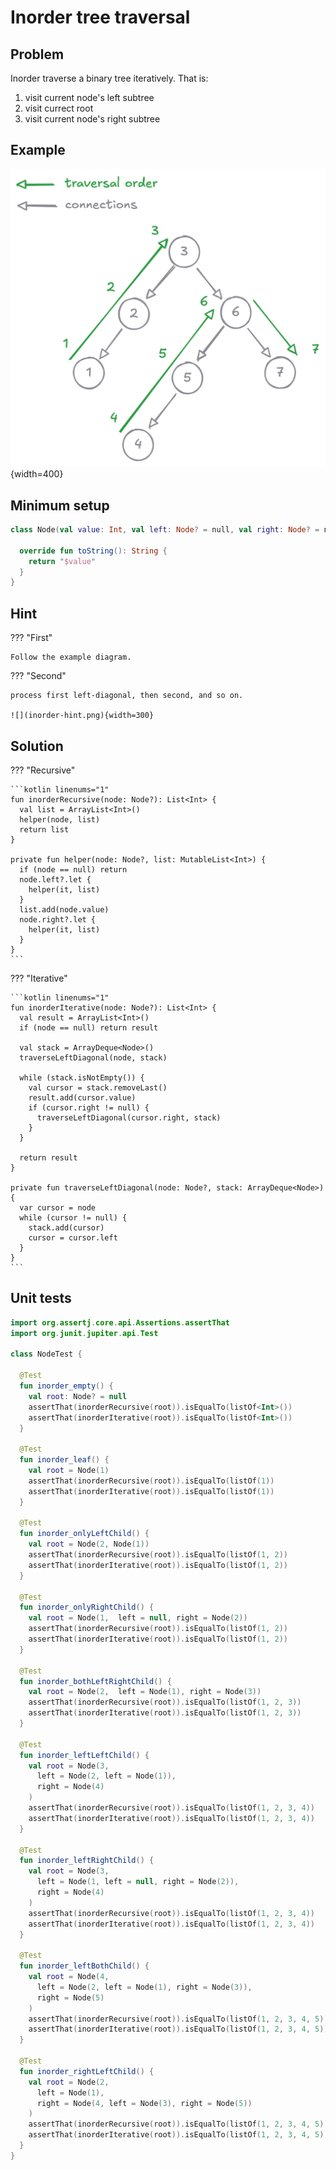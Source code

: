 # Inorder tree traversal

## Problem

Inorder traverse a binary tree iteratively. That is:

1. visit current node's left subtree
2. visit currect root
3. visit current node's right subtree

## Example

![](inorder-example.png){width=400}

## Minimum setup

```kotlin linenums="1"
class Node(val value: Int, val left: Node? = null, val right: Node? = null) {

  override fun toString(): String {
    return "$value"
  }
}
```

## Hint

??? "First"

    Follow the example diagram.

??? "Second"

    process first left-diagonal, then second, and so on.

    ![](inorder-hint.png){width=300}

## Solution

??? "Recursive"

    ```kotlin linenums="1"
    fun inorderRecursive(node: Node?): List<Int> {
      val list = ArrayList<Int>()
      helper(node, list)
      return list
    }

    private fun helper(node: Node?, list: MutableList<Int>) {
      if (node == null) return
      node.left?.let {
        helper(it, list)
      }
      list.add(node.value)
      node.right?.let {
        helper(it, list)
      }
    }
    ```

??? "Iterative"

    ```kotlin linenums="1"
    fun inorderIterative(node: Node?): List<Int> {
      val result = ArrayList<Int>()
      if (node == null) return result

      val stack = ArrayDeque<Node>()
      traverseLeftDiagonal(node, stack)

      while (stack.isNotEmpty()) {
        val cursor = stack.removeLast()
        result.add(cursor.value)
        if (cursor.right != null) {
          traverseLeftDiagonal(cursor.right, stack)
        }
      }

      return result
    }

    private fun traverseLeftDiagonal(node: Node?, stack: ArrayDeque<Node>) {
      var cursor = node
      while (cursor != null) {
        stack.add(cursor)
        cursor = cursor.left
      }
    }
    ```

## Unit tests

```kotlin linenums="1"
import org.assertj.core.api.Assertions.assertThat
import org.junit.jupiter.api.Test

class NodeTest {

  @Test
  fun inorder_empty() {
    val root: Node? = null
    assertThat(inorderRecursive(root)).isEqualTo(listOf<Int>())
    assertThat(inorderIterative(root)).isEqualTo(listOf<Int>())
  }

  @Test
  fun inorder_leaf() {
    val root = Node(1)
    assertThat(inorderRecursive(root)).isEqualTo(listOf(1))
    assertThat(inorderIterative(root)).isEqualTo(listOf(1))
  }

  @Test
  fun inorder_onlyLeftChild() {
    val root = Node(2, Node(1))
    assertThat(inorderRecursive(root)).isEqualTo(listOf(1, 2))
    assertThat(inorderIterative(root)).isEqualTo(listOf(1, 2))
  }

  @Test
  fun inorder_onlyRightChild() {
    val root = Node(1,  left = null, right = Node(2))
    assertThat(inorderRecursive(root)).isEqualTo(listOf(1, 2))
    assertThat(inorderIterative(root)).isEqualTo(listOf(1, 2))
  }

  @Test
  fun inorder_bothLeftRightChild() {
    val root = Node(2,  left = Node(1), right = Node(3))
    assertThat(inorderRecursive(root)).isEqualTo(listOf(1, 2, 3))
    assertThat(inorderIterative(root)).isEqualTo(listOf(1, 2, 3))
  }

  @Test
  fun inorder_leftLeftChild() {
    val root = Node(3,
      left = Node(2, left = Node(1)),
      right = Node(4)
    )
    assertThat(inorderRecursive(root)).isEqualTo(listOf(1, 2, 3, 4))
    assertThat(inorderIterative(root)).isEqualTo(listOf(1, 2, 3, 4))
  }

  @Test
  fun inorder_leftRightChild() {
    val root = Node(3,
      left = Node(1, left = null, right = Node(2)),
      right = Node(4)
    )
    assertThat(inorderRecursive(root)).isEqualTo(listOf(1, 2, 3, 4))
    assertThat(inorderIterative(root)).isEqualTo(listOf(1, 2, 3, 4))
  }

  @Test
  fun inorder_leftBothChild() {
    val root = Node(4,
      left = Node(2, left = Node(1), right = Node(3)),
      right = Node(5)
    )
    assertThat(inorderRecursive(root)).isEqualTo(listOf(1, 2, 3, 4, 5))
    assertThat(inorderIterative(root)).isEqualTo(listOf(1, 2, 3, 4, 5))
  }

  @Test
  fun inorder_rightLeftChild() {
    val root = Node(2,
      left = Node(1),
      right = Node(4, left = Node(3), right = Node(5))
    )
    assertThat(inorderRecursive(root)).isEqualTo(listOf(1, 2, 3, 4, 5))
    assertThat(inorderIterative(root)).isEqualTo(listOf(1, 2, 3, 4, 5))
  }
}
```

